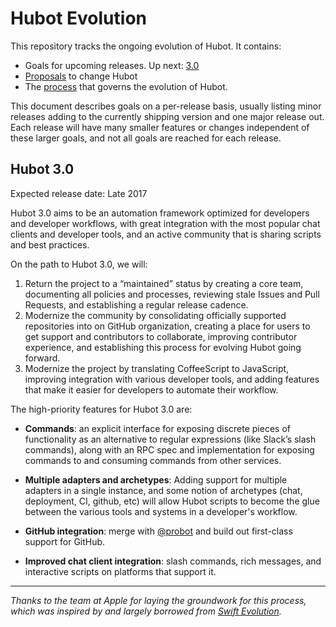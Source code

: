 # Hubot Evolution

[proposal-status]: https://apple.github.io/swift-evolution/

This repository tracks the ongoing evolution of Hubot. It contains:

* Goals for upcoming releases. Up next: [3.0](#hubot-3.0)
* [Proposals](https://github.com/hubotio/evolution/projects/1) to change Hubot
* The [process](CONTRIBUTING.md) that governs the evolution of Hubot.

This document describes goals on a per-release basis, usually listing minor releases adding to the currently shipping version and one major release out. Each release will have many smaller features or changes independent of these larger goals, and not all goals are reached for each release.

## Hubot 3.0

Expected release date: Late 2017

Hubot 3.0 aims to be an automation framework optimized for developers and developer workflows, with great integration with the most popular chat clients and developer tools, and an active community that is sharing scripts and best practices.

On the path to Hubot 3.0, we will:

1. Return the project to a “maintained” status by creating a core team, documenting all policies and processes, reviewing stale Issues and Pull Requests, and establishing a regular release cadence.
2. Modernize the community by consolidating officially supported repositories into on GitHub organization, creating a place for users to get support and contributors to collaborate, improving contributor experience, and establishing this process for evolving Hubot going forward.
3. Modernize the project by translating CoffeeScript to JavaScript, improving integration with various developer tools, and adding features that make it easier for developers to automate their workflow.

The high-priority features for Hubot 3.0 are:

* **Commands**: an explicit interface for exposing discrete pieces of functionality as an alternative to regular expressions (like Slack’s slash commands), along with an RPC spec and implementation for exposing commands to and consuming commands from other services.

* **Multiple adapters and archetypes**: Adding support for multiple adapters in a single instance, and some notion of archetypes (chat, deployment, CI, github, etc) will allow Hubot scripts to become the glue between the various tools and systems in a developer's workflow.

* **GitHub integration**: merge with [@probot](https://github.com/probot) and build out first-class support for GitHub.

* **Improved chat client integration**: slash commands, rich messages, and interactive scripts on platforms that support it.

---

_Thanks to the team at Apple for laying the groundwork for this process, which was inspired by and largely borrowed from [Swift Evolution](https://github.com/apple/swift-evolution)._
